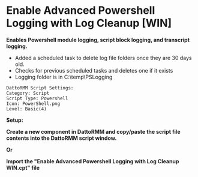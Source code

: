 # Enable Advanced Powershell Logging with Log Cleanup [WIN]
**Enables Powershell module logging, script block logging, and transcript logging.**

- Added a scheduled task to delete log file folders once they are 30 days old.
- Checks for previous scheduled tasks and deletes one if it exists
- Logging folder is in C:\temp\PSLogging

```
DattoRMM Script Settings:
Category: Script
Script Type: Powershell
Icon: PowerShell.png
Level: Basic(4)
```
**Setup:**

**Create a new component in DattoRMM and copy/paste the script file contents into the DattoRMM script window.**

**Or**

**Import the "Enable Advanced Powershell Logging with Log Cleanup WIN.cpt" file**
